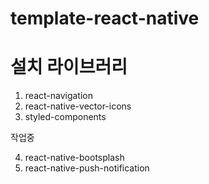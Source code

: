 # template-react-native

# 설치 라이브러리

1. react-navigation
2. react-native-vector-icons
3. styled-components

작업중

4. react-native-bootsplash
5. react-native-push-notification
